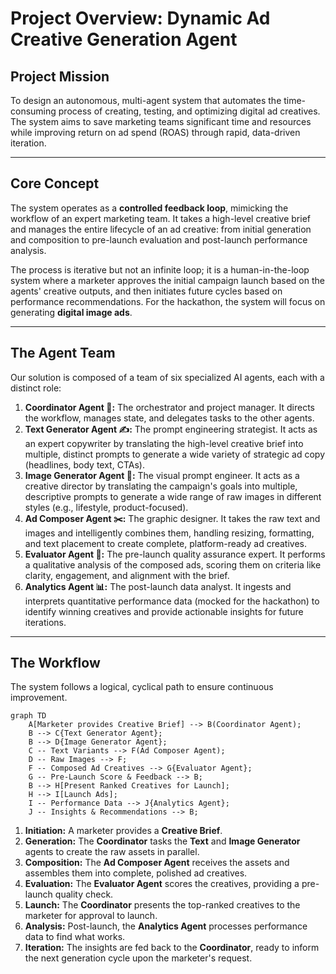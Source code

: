# Project Overview: Dynamic Ad Creative Generation Agent

## Project Mission

To design an autonomous, multi-agent system that automates the time-consuming process of creating, testing, and optimizing digital ad creatives. The system aims to save marketing teams significant time and resources while improving return on ad spend (ROAS) through rapid, data-driven iteration.

---

## Core Concept

The system operates as a **controlled feedback loop**, mimicking the workflow of an expert marketing team. It takes a high-level creative brief and manages the entire lifecycle of an ad creative: from initial generation and composition to pre-launch evaluation and post-launch performance analysis.

The process is iterative but not an infinite loop; it is a human-in-the-loop system where a marketer approves the initial campaign launch based on the agents' creative outputs, and then initiates future cycles based on performance recommendations. For the hackathon, the system will focus on generating **digital image ads**.

---

## The Agent Team

Our solution is composed of a team of six specialized AI agents, each with a distinct role:

1.  **Coordinator Agent 🧠:** The orchestrator and project manager. It directs the workflow, manages state, and delegates tasks to the other agents.
2.  **Text Generator Agent ✍️:** The prompt engineering strategist. It acts as an expert copywriter by translating the high-level creative brief into multiple, distinct prompts to generate a wide variety of strategic ad copy (headlines, body text, CTAs).
3.  **Image Generator Agent 🎨:** The visual prompt engineer. It acts as a creative director by translating the campaign's goals into multiple, descriptive prompts to generate a wide range of raw images in different styles (e.g., lifestyle, product-focused).
4.  **Ad Composer Agent ✂️:** The graphic designer. It takes the raw text and images and intelligently combines them, handling resizing, formatting, and text placement to create complete, platform-ready ad creatives.
5.  **Evaluator Agent 🧐:** The pre-launch quality assurance expert. It performs a qualitative analysis of the composed ads, scoring them on criteria like clarity, engagement, and alignment with the brief.
6.  **Analytics Agent 📊:** The post-launch data analyst. It ingests and interprets quantitative performance data (mocked for the hackathon) to identify winning creatives and provide actionable insights for future iterations.

---

## The Workflow

The system follows a logical, cyclical path to ensure continuous improvement.

```mermaid
graph TD
    A[Marketer provides Creative Brief] --> B(Coordinator Agent);
    B --> C{Text Generator Agent};
    B --> D{Image Generator Agent};
    C -- Text Variants --> F(Ad Composer Agent);
    D -- Raw Images --> F;
    F -- Composed Ad Creatives --> G{Evaluator Agent};
    G -- Pre-Launch Score & Feedback --> B;
    B --> H[Present Ranked Creatives for Launch];
    H --> I[Launch Ads];
    I -- Performance Data --> J{Analytics Agent};
    J -- Insights & Recommendations --> B;
```

1.  **Initiation:** A marketer provides a **Creative Brief**.
2.  **Generation:** The **Coordinator** tasks the **Text** and **Image Generator** agents to create the raw assets in parallel.
3.  **Composition:** The **Ad Composer Agent** receives the assets and assembles them into complete, polished ad creatives.
4.  **Evaluation:** The **Evaluator Agent** scores the creatives, providing a pre-launch quality check.
5.  **Launch:** The **Coordinator** presents the top-ranked creatives to the marketer for approval to launch.
6.  **Analysis:** Post-launch, the **Analytics Agent** processes performance data to find what works.
7.  **Iteration:** The insights are fed back to the **Coordinator**, ready to inform the next generation cycle upon the marketer's request.